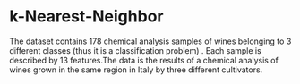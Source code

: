 # k-Nearest-Neighbor
The dataset contains 178 chemical analysis samples of wines belonging to 3 different classes (thus it is a classification problem) . Each sample is described by 13 features.The data is the results of a chemical analysis of wines grown in the same region in Italy by three different cultivators. 
